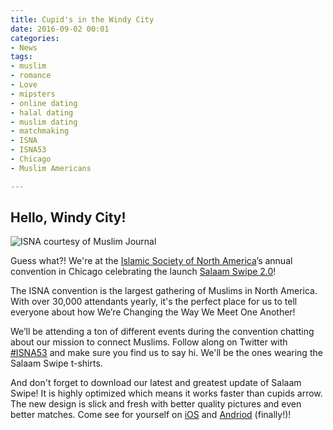```yaml
---
title: Cupid's in the Windy City
date: 2016-09-02 00:01
categories:
- News
tags:
- muslim
- romance
- Love
- mipsters
- online dating
- halal dating
- muslim dating
- matchmaking
- ISNA
- ISNA53
- Chicago
- Muslim Americans

---
```


Hello, Windy City!
---------------------
![ISNA courtesy of Muslim Journal](http://muslimjournal.net/mymj/wp-content/uploads/2014/09/MG_0199.jpg)

Guess what?! We're at the [Islamic Society of North America](http://www.isna.net/annual-convention.html)’s annual convention in Chicago celebrating the launch [Salaam Swipe 2.0](http://www.salaamswipe.com/#app)! 

The ISNA convention is the largest gathering of Muslims in North America. With over 30,000 attendants yearly, it's the perfect place for us to tell everyone about how We’re Changing the Way We Meet One Another! <!-- More -->

We’ll be attending a ton of different events during the convention chatting about our mission to connect Muslims. Follow along on Twitter with [#ISNA53](https://twitter.com/search?q=%23ISNA53&src=tyah) and make sure you find us to say hi. We'll be the ones wearing the Salaam Swipe t-shirts. 

And don't forget to download our latest and greatest update of Salaam Swipe! It is highly optimized which means it works faster than cupids arrow. The new design is slick and fresh with better quality pictures and even better matches. Come see for yourself on [iOS](https://itunes.apple.com/us/app/salaam-swipe/id1019659192?mt=8&utm_source=Salaam+Swipe&utm_campaign=d3fbc921c9-Launch_8_18_2015&utm_mdium=email&utm_term=0_d84300b336-d3fbc921c9-&mc_cid=d3fbc921c9&mc_eid=[UNIQID]) and [Andriod](https://play.google.com/store/apps/details?id=com.ak.ta.salaamswipe) (finally!)! 